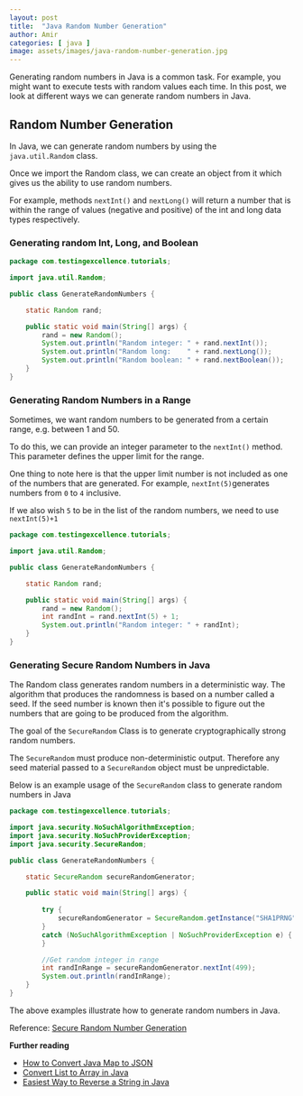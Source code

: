 ```yaml
---
layout: post
title:  "Java Random Number Generation"
author: Amir
categories: [ java ]
image: assets/images/java-random-number-generation.jpg
---
```


Generating random numbers in Java is a common task. For example, you might want to execute tests with random values each time. In this post, we look at different ways we can generate random numbers in Java.

## Random Number Generation

In Java, we can generate random numbers by using the `java.util.Random` class.

Once we import the Random class, we can create an object from it which gives us the ability to use random numbers.

For example, methods `nextInt()` and `nextLong()` will return a number that is within the range of values (negative and positive) of the int and long data types respectively.

### Generating random Int, Long, and Boolean

```java
package com.testingexcellence.tutorials;

import java.util.Random;

public class GenerateRandomNumbers {

    static Random rand;

    public static void main(String[] args) {
        rand = new Random();
        System.out.println("Random integer: " + rand.nextInt());
        System.out.println("Random long:    " + rand.nextLong());
        System.out.println("Random boolean: " + rand.nextBoolean());
    }
}
```

### Generating Random Numbers in a Range

Sometimes, we want random numbers to be generated from a certain range, e.g. between 1 and 50.

To do this, we can provide an integer parameter to the `nextInt()` method. This parameter defines the upper limit for the range.

One thing to note here is that the upper limit number is not included as one of the numbers that are generated. For example, `nextInt(5)`generates numbers from `0` to `4` inclusive.

If we also wish `5` to be in the list of the random numbers, we need to use `nextInt(5)+1`

```java
package com.testingexcellence.tutorials;

import java.util.Random;

public class GenerateRandomNumbers {

    static Random rand;

    public static void main(String[] args) {
        rand = new Random();
        int randInt = rand.nextInt(5) + 1;
        System.out.println("Random integer: " + randInt);
    }
}
```

### Generating Secure Random Numbers in Java

The Random class generates random numbers in a deterministic way. The algorithm that produces the randomness is based on a number called a seed. If the seed number is known then it's possible to figure out the numbers that are going to be produced from the algorithm.

The goal of the `SecureRandom` Class is to generate cryptographically strong random numbers.

The `SecureRandom` must produce non-deterministic output. Therefore any seed material passed to a `SecureRandom` object must be unpredictable.

Below is an example usage of the `SecureRandom` class to generate random numbers in Java

```java
package com.testingexcellence.tutorials;

import java.security.NoSuchAlgorithmException;
import java.security.NoSuchProviderException;
import java.security.SecureRandom;

public class GenerateRandomNumbers {

    static SecureRandom secureRandomGenerator;

    public static void main(String[] args) {
        
        try {
            secureRandomGenerator = SecureRandom.getInstance("SHA1PRNG", "SUN");
        } 
        catch (NoSuchAlgorithmException | NoSuchProviderException e) {
        }

        //Get random integer in range
        int randInRange = secureRandomGenerator.nextInt(499);
        System.out.println(randInRange);
    }
}
```

The above examples illustrate how to generate random numbers in Java.

Reference: [Secure Random Number Generation](https://docs.oracle.com/javase/8/docs/api/java/security/SecureRandom.html)

**Further reading**

*   [How to Convert Java Map to JSON](https://www.testingexcellence.com/how-to-convert-java-map-to-json/)
*   [Convert List to Array in Java](https://www.testingexcellence.com/convert-list-to-array-in-java/)
*   [Easiest Way to Reverse a String in Java](https://www.testingexcellence.com/reverse-string-java/)